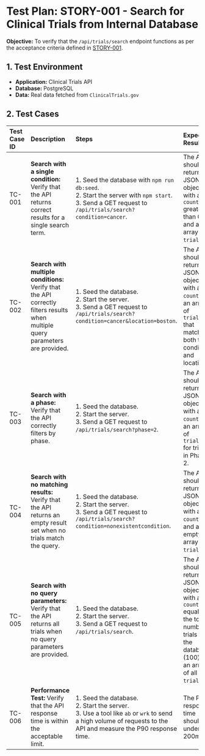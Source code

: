 # Test Plan: STORY-001 - Search for Clinical Trials from Internal Database

**Objective:** To verify that the `/api/trials/search` endpoint functions as per the acceptance criteria defined in [STORY-001](docs/stories/story-001-search-trials-from-db.md).

## 1. Test Environment

-   **Application:** Clinical Trials API
-   **Database:** PostgreSQL
-   **Data:** Real data fetched from `ClinicalTrials.gov`

## 2. Test Cases

| Test Case ID | Description                                                                 | Steps                                                                                                                                                           | Expected Result                                                                                                                                                           |
| :----------- | :-------------------------------------------------------------------------- | :-------------------------------------------------------------------------------------------------------------------------------------------------------------- | :------------------------------------------------------------------------------------------------------------------------------------------------------------------------ |
| TC-001       | **Search with a single condition:** Verify that the API returns correct results for a single search term. | 1. Seed the database with `npm run db:seed`.<br>2. Start the server with `npm start`.<br>3. Send a GET request to `/api/trials/search?condition=cancer`. | The API should return a JSON object with a `count` greater than 0 and an array of `trial_ids`.                                                                          |
| TC-002       | **Search with multiple conditions:** Verify that the API correctly filters results when multiple query parameters are provided. | 1. Seed the database.<br>2. Start the server.<br>3. Send a GET request to `/api/trials/search?condition=cancer&location=boston`. | The API should return a JSON object with a `count` and an array of `trial_ids` that match both the condition and location.                                                |
| TC-003       | **Search with a phase:** Verify that the API correctly filters by phase. | 1. Seed the database.<br>2. Start the server.<br>3. Send a GET request to `/api/trials/search?phase=2`. | The API should return a JSON object with a `count` and an array of `trial_ids` for trials in Phase 2.                                                                     |
| TC-004       | **Search with no matching results:** Verify that the API returns an empty result set when no trials match the query. | 1. Seed the database.<br>2. Start the server.<br>3. Send a GET request to `/api/trials/search?condition=nonexistentcondition`. | The API should return a JSON object with a `count` of 0 and an empty array of `trial_ids`.                                                                                |
| TC-005       | **Search with no query parameters:** Verify that the API returns all trials when no query parameters are provided. | 1. Seed the database.<br>2. Start the server.<br>3. Send a GET request to `/api/trials/search`. | The API should return a JSON object with a `count` equal to the total number of trials in the database (100) and an array of all `trial_ids`.                               |
| TC-006       | **Performance Test:** Verify that the API response time is within the acceptable limit. | 1. Seed the database.<br>2. Start the server.<br>3. Use a tool like `ab` or `wrk` to send a high volume of requests to the API and measure the P90 response time. | The P90 response time should be under 200ms.                                                                                                                              |
